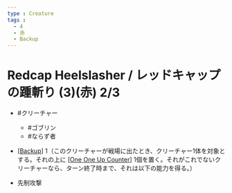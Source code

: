 ```yaml
---
type : Creature
tags : 
  - 4
  - 赤
  - Backup
---
```


# Redcap Heelslasher / レッドキャップの踵斬り (3)(赤) 2/3

* #クリーチャー
  * #ゴブリン
  * #ならず者

* [[Backup]] 1（このクリーチャーが戦場に出たとき、クリーチャー1体を対象とする。それの上に [[One One Up Counter]] 1個を置く。それがこれでないクリーチャーなら、ターン終了時まで、それは以下の能力を得る。）
* 先制攻撃 

[//begin]: # "Autogenerated link references for markdown compatibility"
[Backup]: ../../KeywordAbilities/Backup.md "Backup(N) / 賛助(N)"
[One One Up Counter]: <../../Counters/One One Up Counter.md> "+1/+1 Counter / +1/+1カウンター"
[//end]: # "Autogenerated link references"
